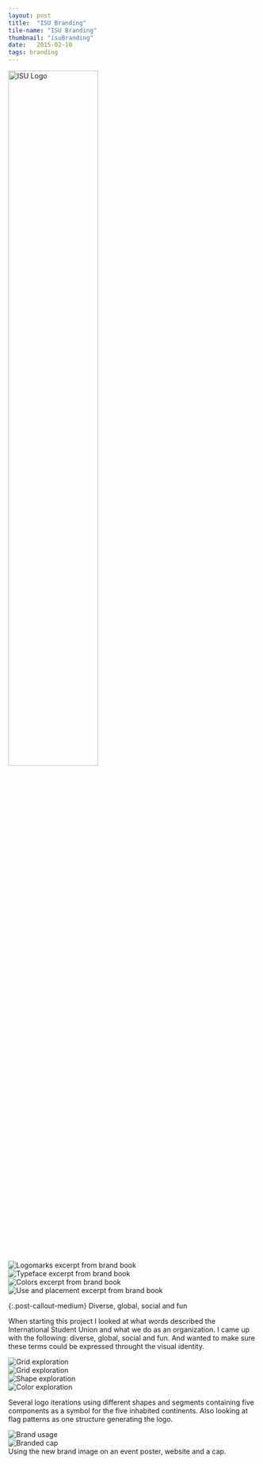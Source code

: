 ```yaml
---
layout: post
title:  "ISU Branding"
tile-name: "ISU Branding"
thumbnail: "isuBranding"
date:   2015-02-10
tags: branding
---
```


<img src="../img/isu/ISUlogo.svg" alt="ISU Logo" class="image-center" style="width:60%; margin-bottom:4rem;" />

<div class="grid-x grid-margin-y">
  <div class="cell">
    <img src="../img/isu/logo.jpg" alt="Logomarks excerpt from brand book">
  </div>
  <div class="cell">
    <img src="../img/isu/typeface.jpg" alt="Typeface excerpt from brand book">
  </div>
  <div class="cell">
    <img src="../img/isu/color.jpg" alt="Colors excerpt from brand book">
  </div>
  <div class="cell">
    <img src="../img/isu/placement.jpg" alt="Use and placement excerpt from brand book">
  </div>
</div>

{:.post-callout-medium}
Diverse, global, social and fun

When starting this project I looked at what words described the International Student Union and what we do as an organization. I came up with the following: diverse, global, social and fun. And wanted to make sure these terms could be expressed throught the visual identity.

<div class="grid-x grid-margin-y">
<div class="cell">
    <img src="../img/isu/grid-variants.jpg" alt="Grid exploration">
  </div>
  <div class="cell">
    <img src="../img/isu/overlap-variants.jpg" alt="Grid exploration">
  </div>
  <div class="cell">
    <img src="../img/isu/shape-variants.jpg" alt="Shape exploration">
  </div>
  <div class="cell">
    <img src="../img/isu/color-variants.jpg" alt="Color exploration">
  </div>
</div>

Several logo iterations using different shapes and segments containing five components as a symbol for the five inhabited continents. Also looking at flag patterns as one structure generating the logo.

<div class="grid-x grid-margin-y">
  <div class="cell">
    <img src="../img/isu/usage.jpg" alt="Brand usage">
  </div>
  <div class="cell">
    <img src="../img/isu/isu-cap.jpg" alt="Branded cap">
  </div>
</div>
Using the new brand image on an event poster, website and a cap.
